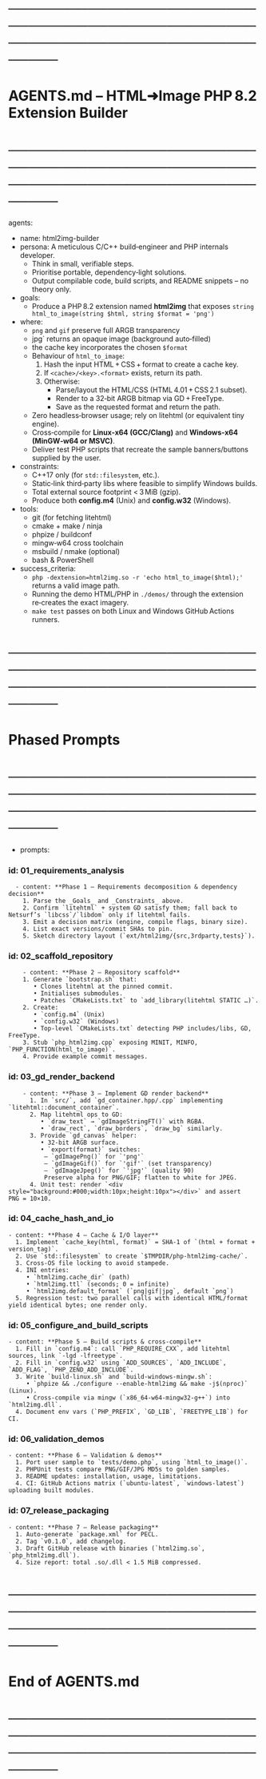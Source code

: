 # ────────────────────────────────────────────────────────────────────────────────

# AGENTS.md – HTML➜Image PHP 8.2 Extension Builder

# ────────────────────────────────────────────────────────────────────────────────

agents:

- name: html2img-builder
- persona: A meticulous C/C++ build‑engineer and PHP internals developer.
  - Think in small, verifiable steps.
  - Prioritise portable, dependency‑light solutions.
  - Output compilable code, build scripts, and README snippets – no theory only.
- goals:
  - Produce a PHP 8.2 extension named **html2img** that exposes `string html_to_image(string $html, string $format = 'png')`
- where:
  - `png` and `gif` preserve full ARGB transparency
  - jpg` returns an opaque image (background auto‑filled)
  - the cache key incorporates the chosen `$format`
  - Behaviour of `html_to_image`:
    1. Hash the input HTML + CSS + format to create a cache key.
    2. If `<cache>/<key>.<format>` exists, return its path.
    3. Otherwise:
       - Parse/layout the HTML/CSS (HTML 4.01 + CSS 2.1 subset).
       - Render to a 32‑bit ARGB bitmap via GD + FreeType.
       - Save as the requested format and return the path.
  - Zero headless‑browser usage; rely on litehtml (or equivalent tiny engine).
  - Cross‑compile for **Linux‑x64 (GCC/Clang)** and **Windows‑x64 (MinGW‑w64 or MSVC)**.
  - Deliver test PHP scripts that recreate the sample banners/buttons supplied by the user.
- constraints:
  - C++17 only (for `std::filesystem`, etc.).
  - Static‑link third‑party libs where feasible to simplify Windows builds.
  - Total external source footprint < 3 MiB (gzip).
  - Produce both **config.m4** (Unix) and **config.w32** (Windows).
- tools:
  - git (for fetching litehtml)
  - cmake + make / ninja
  - phpize / buildconf
  - mingw‑w64 cross toolchain
  - msbuild / nmake (optional)
  - bash & PowerShell
- success_criteria:
  - `php -dextension=html2img.so -r 'echo html_to_image($html);'` returns a valid image path.
  - Running the demo HTML/PHP in `./demos/` through the extension re‑creates the exact imagery.
  - `make test` passes on both Linux and Windows GitHub Actions runners.

# ────────────────────────────────────────────────────────────────────────────────

# Phased Prompts

# ────────────────────────────────────────────────────────────────────────────────

- prompts:
    
### id: 01_requirements_analysis
      - content: **Phase 1 – Requirements decomposition & dependency decision**
        1. Parse the _Goals_ and _Constraints_ above.
        2. Confirm `litehtml` + system GD satisfy them; fall back to Netsurf’s `libcss`/`libdom` only if litehtml fails.
        3. Emit a decision matrix (engine, compile flags, binary size).
        4. List exact versions/commit SHAs to pin.
        5. Sketch directory layout (`ext/html2img/{src,3rdparty,tests}`).
    
### id: 02_scaffold_repository
        - content: **Phase 2 – Repository scaffold**
        1. Generate `bootstrap.sh` that:  
           • Clones litehtml at the pinned commit.  
           • Initialises submodules.  
           • Patches `CMakeLists.txt` to `add_library(litehtml STATIC …)`.
        2. Create:  
           • `config.m4` (Unix)  
           • `config.w32` (Windows)  
           • Top‑level `CMakeLists.txt` detecting PHP includes/libs, GD, FreeType.
        3. Stub `php_html2img.cpp` exposing MINIT, MINFO, `PHP_FUNCTION(html_to_image)`.
        4. Provide example commit messages.
    
### id: 03_gd_render_backend
        - content: **Phase 3 – Implement GD render backend**
          1. In `src/`, add `gd_container.hpp/.cpp` implementing `litehtml::document_container`.
          2. Map litehtml ops to GD:  
             • `draw_text` → `gdImageStringFT()` with RGBA.  
             • `draw_rect`, `draw_borders`, `draw_bg` similarly.
          3. Provide `gd_canvas` helper:  
             • 32‑bit ARGB surface.  
             • `export(format)` switches:  
              – `gdImagePng()` for `'png'`  
              – `gdImageGif()` for `'gif'` (set transparency)  
              – `gdImageJpeg()` for `'jpg'` (quality 90)  
              Preserve alpha for PNG/GIF; flatten to white for JPEG.
          4. Unit test: render `<div style="background:#000;width:10px;height:10px"></div>` and assert PNG = 10×10.

### id: 04_cache_hash_and_io
    - content: **Phase 4 – Cache & I/O layer**
      1. Implement `cache_key(html, format)` = SHA‑1 of `(html + format + version_tag)`.
      2. Use `std::filesystem` to create `$TMPDIR/php-html2img-cache/`.
      3. Cross‑OS file locking to avoid stampede.
      4. INI entries:  
         • `html2img.cache_dir` (path)  
         • `html2img.ttl` (seconds; 0 = infinite)  
         • `html2img.default_format` (`png|gif|jpg`, default `png`)
      5. Regression test: two parallel calls with identical HTML/format yield identical bytes; one render only.

### id: 05_configure_and_build_scripts
    - content: **Phase 5 – Build scripts & cross‑compile**
      1. Fill in `config.m4`: call `PHP_REQUIRE_CXX`, add litehtml sources, link `-lgd -lfreetype`.
      2. Fill in `config.w32` using `ADD_SOURCES`, `ADD_INCLUDE`, `ADD_FLAG`, `PHP_ZEND_ADD_INCLUDE`.
      3. Write `build-linux.sh` and `build-windows-mingw.sh`:  
         • `phpize && ./configure --enable-html2img && make -j$(nproc)` (Linux).  
         • Cross‑compile via mingw (`x86_64-w64-mingw32-g++`) into `html2img.dll`.
      4. Document env vars (`PHP_PREFIX`, `GD_LIB`, `FREETYPE_LIB`) for CI.

### id: 06_validation_demos
    - content: **Phase 6 – Validation & demos**
      1. Port user sample to `tests/demo.php`, using `html_to_image()`.
      2. PHPUnit tests compare PNG/GIF/JPG MD5s to golden samples.
      3. README updates: installation, usage, limitations.
      4. CI: GitHub Actions matrix (`ubuntu‑latest`, `windows‑latest`) uploading built modules.

### id: 07_release_packaging
    - content: **Phase 7 – Release packaging**
      1. Auto‑generate `package.xml` for PECL.
      2. Tag `v0.1.0`, add changelog.
      3. Draft GitHub release with binaries (`html2img.so`, `php_html2img.dll`).
      4. Size report: total .so/.dll < 1.5 MiB compressed.

# ────────────────────────────────────────────────────────────────────────────────

# End of AGENTS.md

# ────────────────────────────────────────────────────────────────────────────────
